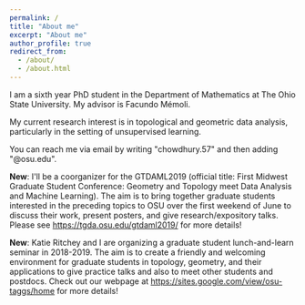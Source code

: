 ```yaml
---
permalink: /
title: "About me"
excerpt: "About me"
author_profile: true
redirect_from: 
  - /about/
  - /about.html
---
```




I am a sixth year PhD student in the Department of Mathematics at The Ohio State University. My advisor is Facundo Mémoli. 

My current research interest is in topological and geometric data analysis, particularly in the setting of unsupervised learning.

You can reach me via email by writing "chowdhury.57" and then adding "@osu.edu".

**New**: I'll be a coorganizer for the GTDAML2019 (official title: First Midwest Graduate Student Conference: Geometry and Topology meet Data Analysis and Machine Learning). The aim is to bring together graduate students interested in the preceding topics to OSU over the first weekend of June to discuss their work, present posters, and give research/expository talks. Please see <https://tgda.osu.edu/gtdaml2019/> for more details!



**New**: Katie Ritchey and I are organizing a graduate student lunch-and-learn seminar in 2018-2019. The aim is to create a friendly and welcoming environment for graduate students in topology, geometry, and their applications to give practice talks and also to meet other students and postdocs. Check out our webpage at <https://sites.google.com/view/osu-taggs/home> for more details!

